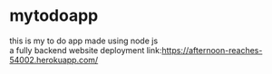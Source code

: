 # mytodoapp
this is my to do app made using node js  
a fully backend website
deployment link:https://afternoon-reaches-54002.herokuapp.com/
